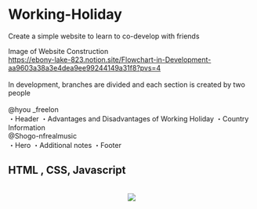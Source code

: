 # Working-Holiday
Create a simple website to learn to co-develop with friends
<br>

Image of Website Construction
<br>
https://ebony-lake-823.notion.site/Flowchart-in-Development-aa9603a38a3e4dea9ee99244149a31f8?pvs=4
<br>
<br>
In development, branches are divided and each section is created by two people
<br>
<br>
@hyou _freelon
<br>
・Header
・Advantages and Disadvantages of Working Holiday
・Country Information
<br>
@Shogo-nfrealmusic
<br>
・Hero
・Additional notes
・Footer
<br>
<h2>
  HTML , CSS, Javascript
</h2>
<br>
<div align="center">
  <a href="https://skillicons.dev">
    <img src="https://skillicons.dev/icons?i=html,css,js,git,github,notion" />
  </a>
</div>
